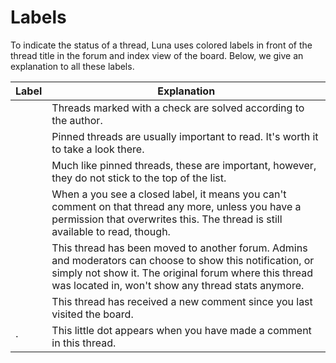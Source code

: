 # Labels
To indicate the status of a thread, Luna uses colored labels in front of the thread title in the forum and index view of the board. Below, we give an explanation to all these labels.

<table class="table">
	<thead>
		<tr>
			<th>Label</th>
			<th>Explanation</th>
		</tr>
	</thead>
	<tbody>
		<tr>
			<td><span class="fal fa-fw fa-check status-solved"></span></td>
			<td>Threads marked with a check are solved according to the author.</td>
		</tr>
		<tr>
			<td><span class="fal fa-fw fa-thumb-tack status-pinned"></span></td>
			<td>Pinned threads are usually important to read. It's worth it to take a look there.</td>
		</tr>
		<tr>
			<td><span class="fal fa-fw fa-map-marker status-important"></span></td>
			<td>Much like pinned threads, these are important, however, they do not stick to the top of the list.</td>
		</tr>
		<tr>
			<td><span class="fal fa-fw fa-lock status-closed"></span></td>
			<td>When a you see a closed label, it means you can't comment on that thread any more, unless you have a permission that overwrites this. The thread is still available to read, though.</td>
		</tr>
		<tr>
			<td><span class="fal fa-fw fa-arrows-alt status-moved"></span></td>
			<td>This thread has been moved to another forum. Admins and moderators can choose to show this notification, or simply not show it. The original forum where this thread was located in, won't show any thread stats anymore.</td>
		</tr>
		<tr>
			<td><span class="fal fa-fw fa-bell status-new"></span></td>
			<td>This thread has received a new comment since you last visited the board.</td>
		</tr>
		<tr>
			<td>&middot;</td>
			<td>This little dot appears when you have made a comment in this thread.</td>
		</tr>
	</tbody>
</table>
